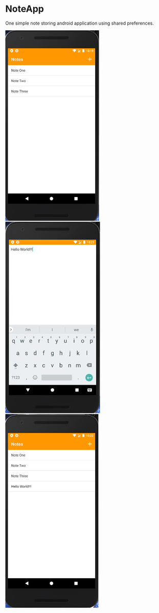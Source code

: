 # NoteApp
One simple note storing android application using shared preferences.

<img src="images/note1.PNG"/> <img src="images/note2.PNG"/> <img src="images/note3.PNG"/>

